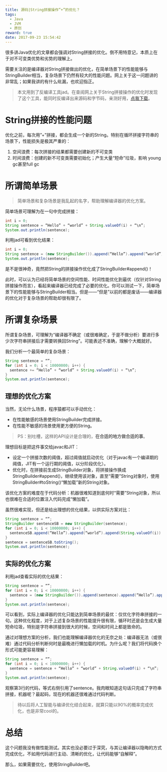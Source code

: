 ```yaml
---
title: 源码|String拼接操作”+”的优化？
tags:
  - Java
  - JVM
  - 原创
reward: true
date: 2017-09-23 15:54:42
---
```


很多讲Java优化的文章都会强调对String拼接的优化。倒不用特意记，本质上在于对不可变类优势和劣势的理解上。

需要关注的是编译器对String拼接做出的优化，在简单场景下的性能能够与StringBuilder相当，复杂场景下仍然有较大的性能问题。网上关于这一问题讲的非常乱；如果我讲的有什么纰漏，也欢迎指正。

<!--more-->

>本文用到了反编译工具jad。在查阅网上关于String拼接操作的优化时发现了这个工具，能同时反编译出来源码和字节码，亲测好用，[点我下载](https://varaneckas.com/jad/)。

# String拼接的性能问题

优化之前，每次用”+”拼接，都会生成一个新的String。特别在循环拼接字符串的场景下，性能损失是极其严重的：

1. 空间浪费：每次拼接的结果都需要创建新的不可变类
2. 时间浪费：创建的新不可变类需要初始化；产生大量“短命”垃圾，影响 young gc甚至full gc

# 所谓简单场景

>简单场景和复杂场景是我乱起的名字，帮助理解编译器的优化方案。

简单场景可理解为在一句中完成拼接：

```java
int i = 0;
String sentence = “Hello” + “world” + String.valueOf(i) + “\n”;
System.out.println(sentence);
```

利用jad可看到优化结果：

```java
int i = 0;
String sentence = (new StringBuilder()).append(“Hello”).append(“world”).append(String.valueOf(i)).append(“\n”).toString();
System.out.println(sentence);
```

是不是很神奇，竟然把String的拼接操作优化成了StringBuilder#append()！

此时，可以认为已经将简单场景的空间性能、时间性能优化到最优（仅针对String拼接操作而言），看起来编译器已经完成了必要的优化。你可以测试一下，简单场景下的性能能够与StringBuilder相当。但是——“但是”以前的都是废话——编译器的优化对于复杂场景的帮助却很有限了。

# 所谓复杂场景

所谓复杂场景，可理解为“编译器不确定（或很难确定，于是不做分析）要进行多少次字符串拼接后才需要转换回String”。可能表述不准确，理解个大概就好。

我们分析一个最简单的复杂场景：

```java
String sentence = “”;
for (int i = 0; i < 10000000; i++) {
  sentence += “Hello” + “world” + String.valueOf(i) + “\n”;
}
System.out.println(sentence);
```

## 理想的优化方案

当然，无论什么场景，程序猿都可以手动优化：

* 在性能敏感的场景使用StringBuilder完成拼接。
* 在性能不敏感的场景使用更方便的String。

>PS：别吐槽，这样的API设计是合理的，**在合适的地方做合适的事**。

理想目标是把这件事交给javac和JIT：

* 设定一个拼接次数的阈值，超过阈值就启动优化（对于javac有一个编译期的阈值，JIT有一个运行期的阈值，以分阶段优化）。
* 优化时，在拼接前生成StringBuilder对象，将拼接操作换成StringBuilder#append()，继续使用该对象，直至“需要”String对象时，使用StringBuilder#toString()“懒加载”新的String对象。

该优化方案的难度在于代码分析：机器很难知道到底何时“需要”String对象，所以也很难在合适的位置注入代码完成“懒加载”。

虽然很难实现，但还是给出理想的优化结果，以供实际方案对比：

```java
String sentence = “”;
StringBuilder sentenceSB = new StringBuilder(sentence);
for (int i = 0; i < 10000000; i++) {
  sentenceSB.append(“Hello”).append(“world”).append(String.valueOf(i)).append(“\n”);
}
sentence = sentenceSB.toString();
System.out.println(sentence);
```

## 实际的优化方案

利用jad查看实际的优化结果：

```java
String sentence = “”;
for (int i = 0; i < 10000000; i++) {
  sentence = (new StringBuilder()).append(sentence).append(“Hello”).append(“world”).append(String.valueOf(i)).append(“\n”).toString();
}
System.out.println(sentence);
```

可以看到，实际上编译器的优化只能达到简单场景的最优：仅优化字符串拼接的一句。这种优化程度，对于上述复杂场景的性能提升很有限，循环时还是会生成大量短命垃圾，特别是字符串拼接到很大的时候，空间和时间上都是致命的。

通过对理想方案的分析，我们也能理解编译器优化的无奈之处：编译器无法（或很难）通过代码分析判断何时是最晚进行懒加载的时机。为什么呢？我们将代码换个形式可能更容易理解：

```java
String sentence = “”;
for (int i = 0; i < 10000000; i++) {
  sentence = sentence + “Hello” + “world” + String.valueOf(i) + “\n”;
}
System.out.println(sentence);
```

观察第3行的代码，等式右侧引用了sentence。我肉眼知道这句话只完成了字符串拼接，机器呢？最起码，现在的机器还很难通过代码判断。

>待以后将人工智能与编译优化结合起来，就算只能以90%的概率完成优化，也是非常cool的。

# 总结

这个问题我没有做性能测试。其实也没必要过于深究，与其让编译器以隐晦的方式完成优化，不如用代码进行主动、清晰的优化，让代码能够“自解释”。

那么，如果需要优化，使用StringBuilder吧。
